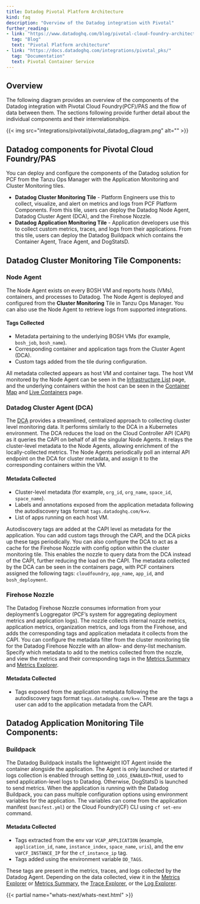 ```yaml
---
title: Datadog Pivotal Platform Architecture
kind: faq
description: "Overview of the Datadog integration with Pivotal"
further_reading:
- link: "https://www.datadoghq.com/blog/pivotal-cloud-foundry-architecture/"
  tag: "Blog"
  text: "Pivotal Platform architecture"
- link: "https://docs.datadoghq.com/integrations/pivotal_pks/"
  tag: "Documentation"
  text: Pivotal Container Service
---
```


## Overview

The following diagram provides an overview of the components of the Datadog integration with Pivotal Cloud Foundry(PCF)/PAS and the flow of data between them. The sections following provide further detail about the individual components and their interrelationships.

{{< img src="integrations/pivotal/pivotal_datadog_diagram.png" alt=""  >}}

## Datadog components for Pivotal Cloud Foundry/PAS

You can deploy and configure the components of the Datadog solution for PCF from the Tanzu Ops Manager with the Application Monitoring and Cluster Monitoring tiles.
- **Datadog Cluster Monitoring Tile** - Platform Engineers use this to collect, visualize, and alert on metrics and logs from PCF Platform Components. From this tile, users can deploy the Datadog Node Agent, Datadog Cluster Agent (DCA), and the Firehose Nozzle.
- **Datadog Application Monitoring Tile** - Application developers use this to collect custom metrics, traces, and logs from their applications. From this tile, users can deploy the Datadog Buildpack which contains the Container Agent, Trace Agent, and DogStatsD.

## Datadog Cluster Monitoring Tile Components:

### Node Agent

The Node Agent exists on every BOSH VM and reports hosts (VMs), containers, and processes to Datadog. The Node Agent is deployed and configured from the **Cluster Monitoring** Tile in Tanzu Ops Manager. You can also use the Node Agent to retrieve logs from supported integrations.

#### Tags Collected

   - Metadata pertaining to the underlying BOSH VMs (for example, `bosh_job`, `bosh_name`).
   - Corresponding container and application tags from the Cluster Agent (DCA).
   - Custom tags added from the tile during configuration.

All metadata collected appears as host VM and container tags. The host VM monitored by the Node Agent can be seen in the [Infrastructure List][1] page, and the underlying containers within the host can be seen in the [Container Map][2] and [Live Containers][3] page.

### Datadog Cluster Agent (DCA)

The [DCA][4] provides a streamlined, centralized approach to collecting cluster level monitoring data. It performs similarly to the DCA in a Kubernetes environment. The DCA reduces the load on the Cloud Controller API (CAPI) as it queries the CAPI on behalf of all the singular Node Agents. It relays the cluster-level metadata to the Node Agents, allowing enrichment of the locally-collected metrics. The Node Agents periodically poll an internal API endpoint on the DCA for cluster metadata, and assign it to the corresponding containers within the VM.

#### Metadata Collected

   - Cluster-level metadata (for example, `org_id`, `org_name`, `space_id`, `space_name`).
   - Labels and annotations exposed from the application metadata following the autodiscovery tags format `tags.datadoghq.com/k=v`.
   - List of apps running on each host VM.

Autodiscovery tags are added at the CAPI level as metadata for the application. You can add custom tags through the CAPI, and the DCA picks up these tags periodically. You can also configure the DCA to act as a cache for the Firehose Nozzle with config option within the cluster monitoring tile. This enables the nozzle to query data from the DCA instead of the CAPI, further reducing the load on the CAPI. The metadata collected by the DCA can be seen in the containers page, with PCF containers assigned the following tags: `cloudfoundry`, `app_name`, `app_id`, and `bosh_deployment`.

### Firehose Nozzle

The Datadog Firehose Nozzle consumes information from your deployment’s Loggregator (PCF’s system for aggregating deployment metrics and application logs). The nozzle collects internal nozzle metrics, application metrics, organization metrics, and logs from the Firehose, and adds the corresponding tags and application metadata it collects from the CAPI. You can configure the metadata filter from the cluster monitoring tile for the Datadog Firehose Nozzle with an allow- and deny-list mechanism. Specify which metadata to add to the metrics collected from the nozzle, and view the metrics and their corresponding tags in the [Metrics Summary][5] and [Metrics Explorer][6].

#### Metadata Collected

   - Tags exposed from the application metadata following the autodiscovery tags format `tags.datadoghq.com/k=v`. These are the tags a user can add to the application metadata from the CAPI.


## Datadog Application Monitoring Tile Components:

### Buildpack

The Datadog Buildpack installs the lightweight IOT Agent inside the container alongside the application. The Agent is only launched or started if logs collection is enabled through setting `DD_LOGS_ENABLED=TRUE`, used to send application-level logs to Datadog. Otherwise, DogStatsD is launched to send metrics. When the application is running with the Datadog Buildpack, you can pass multiple configuration options using environment variables for the application. The variables can come from the application manifest (`manifest.yml`) or the Cloud Foundry(CF) CLI using `cf set-env` command.

#### Metadata Collected

   - Tags extracted from the env var `VCAP_APPLICATION` (example, `application_id`, `name`, `instance_index`, `space_name`, `uris`), and the env var`CF_INSTANCE_IP` for the `cf_instance_ip` tag.
   - Tags added using the environment variable `DD_TAGS`.

These tags are present in the metrics, traces, and logs collected by the Datadog Agent. Depending on the data collected, view it in the [Metrics Explorer][5] or [Metrics Summary][6], the [Trace Explorer][8], or the [Log Explorer][9].

{{< partial name="whats-next/whats-next.html" >}}

[1]: /infrastructure/list/
[2]: /infrastructure/containermap/
[3]: /infrastructure/livecontainers/
[4]: /containers/cluster_agent/
[5]: /metrics/summary/
[6]: /metrics/explorer/
[7]: /containers/docker/
[8]: /tracing/trace_explorer/
[9]: /logs/explorer/
